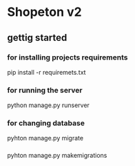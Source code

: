 # Shopeton v2
## gettig started
### for installing projects requirements
pip install -r requiremets.txt
### for running the server
python manage.py runserver
### for changing database
pyhton manage.py migrate
###
pyhton manage.py makemigrations
